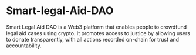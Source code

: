 # Smart-legal-Aid-DAO
Smart Legal Aid DAO is a Web3 platform that enables people to crowdfund legal aid cases using crypto. It promotes access to justice by allowing users to donate transparently, with all actions recorded on-chain for trust and accountability.
